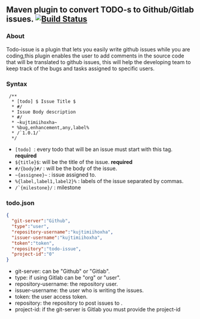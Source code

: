 Maven plugin to convert TODO-s to Github/Gitlab issues. [![Build Status](https://travis-ci.org/kujtimiihoxha/todo-issue.svg?branch=master)](https://travis-ci.org/kujtimiihoxha/todo-issue)
------------------------------------------------------
### About
Todo-issue is a plugin that lets you easily write github issues while you are coding,this plugin enables the user to 
add comments in the source code that will be translated to github issues, this will help the developing team to keep
track of the bugs and tasks assigned to specific users.

### Syntax
 
 
     /**
      * [todo] $ Issue Title $
      * #/
      * Issue Body description
      * #/
      * ~kujtimiihoxha~
      * %bug,enhancement,any,label%
      * /`1.0.1/`
      */
 
 - ```[todo] ```: every todo that will be an issue must start with this tag. **required**
 - ```${title}$```: will be the title of the issue. **required**
 - ```#/{body}#/``` : will be the body of the issue.
 - ```~{assignee}~``` : issue assigned to.
 - ```%{label,label1,label2}%``` : labels of the issue separated by commas. 
 - ```/`{milestone}/``` : milestone 

### todo.json
```json
{
  "git-server":"Github",
  "type":"user",
  "repository-username":"kujtimiihoxha",
  "issuer-username":"kujtimiihoxha",
  "token":"token",
  "repository":"todo-issue",
  "project-id":"0"
}

```

 - git-server: can be "Github" or "Gitlab".
 - type: if using Gitlab can be "org" or "user".
 - repository-username: the repository user.
 - issuer-username: the user who is writing the issues.
 - token: the user access token.
 - repository: the repository to post issues to .
 - project-id: if the git-server is Gitlab you must provide the project-id